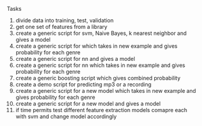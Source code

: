 Tasks

1. divide data into training, test, validation 
2. get one set of features from a library 
3. create a generic script for svm, Naive Bayes, k nearest neighbor and gives a model 
4. create a generic script for which takes in  new example and gives probability for each genre
5. create a generic script for nn and gives a model 
6. create a generic script for nn which takes in  new example and gives probability for each genre
7. create a generic boosting script which gives combined probability 
8. create a demo script for predicting mp3 or a recording
9. create a generic script for a new model which takes in new example and gives probability for each genre
10. create a generic script for a new model and gives a model 
11. if time permits test different feature extraction models comapre each with svm and change model accordingly
